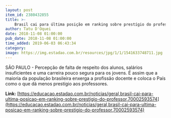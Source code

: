 ```yaml
---
layout: post
item_id: 2380432855
title: >-
    Brasil cai para última posição em ranking sobre prestígio do professor
author: Tatu D'Oquei
date: 2018-11-08 01:00:00
pub_date: 2018-11-08 01:00:00
time_added: 2019-06-03 06:43:34
category: 
image: https://img.estadao.com.br/resources/jpg/1/1/1541633748711.jpg
---
```


SÃO PAULO - Percepção de falta de respeito dos alunos, salários insuficientes e uma carreira pouco segura para os jovens. É assim que a maioria da população brasileira enxerga a profissão docente e coloca o País como o que dá menos prestígio aos professores.

**Link:** [https://educacao.estadao.com.br/noticias/geral,brasil-cai-para-ultima-posicao-em-ranking-sobre-prestigio-do-professor,70002593574](https://educacao.estadao.com.br/noticias/geral,brasil-cai-para-ultima-posicao-em-ranking-sobre-prestigio-do-professor,70002593574)


